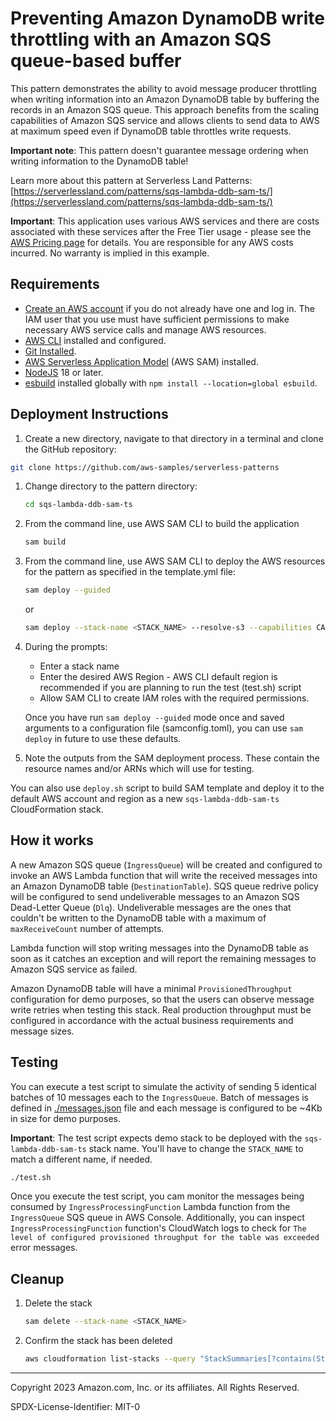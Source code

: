 # Preventing Amazon DynamoDB write throttling with an Amazon SQS queue-based buffer

This pattern demonstrates the ability to avoid message producer throttling when writing information into an Amazon DynamoDB table by buffering the records in an Amazon SQS queue. This approach benefits from the scaling capabilities of Amazon SQS service and allows clients to send data to AWS at maximum speed even if DynamoDB table throttles write requests.

 **Important note**: This pattern doesn't guarantee message ordering when writing information to the DynamoDB table!

Learn more about this pattern at Serverless Land Patterns: [https://serverlessland.com/patterns/sqs-lambda-ddb-sam-ts/](https://serverlessland.com/patterns/sqs-lambda-ddb-sam-ts/)

**Important**: This application uses various AWS services and there are costs associated with these services after the Free Tier usage - please see the [AWS Pricing page](https://aws.amazon.com/pricing/) for details. You are responsible for any AWS costs incurred. No warranty is implied in this example.

## Requirements

* [Create an AWS account](https://portal.aws.amazon.com/gp/aws/developer/registration/index.html) if you do not already have one and log in. The IAM user that you use must have sufficient permissions to make necessary AWS service calls and manage AWS resources.
* [AWS CLI](https://docs.aws.amazon.com/cli/latest/userguide/install-cliv2.html) installed and configured.
* [Git Installed](https://git-scm.com/book/en/v2/Getting-Started-Installing-Git).
* [AWS Serverless Application Model](https://docs.aws.amazon.com/serverless-application-model/latest/developerguide/serverless-sam-cli-install.html) (AWS SAM) installed.
* [NodeJS](https://nodejs.org/en) 18 or later.
* [esbuild](https://esbuild.github.io/) installed globally with `npm install --location=global esbuild`.

## Deployment Instructions

1. Create a new directory, navigate to that directory in a terminal and clone the GitHub repository:

``` sh
git clone https://github.com/aws-samples/serverless-patterns
```

1. Change directory to the pattern directory:

    ``` sh
    cd sqs-lambda-ddb-sam-ts
    ```

1. From the command line, use AWS SAM CLI to build the application

    ``` sh
    sam build
    ```

1. From the command line, use AWS SAM CLI to deploy the AWS resources for the pattern as specified in the template.yml file:

    ``` sh
    sam deploy --guided
    ```

    or

    ```sh
    sam deploy --stack-name <STACK_NAME> --resolve-s3 --capabilities CAPABILITY_IAM --no-fail-on-empty-changeset
    ```

1. During the prompts:
    * Enter a stack name
    * Enter the desired AWS Region - AWS CLI default region is recommended if you are planning to run the test (test.sh) script
    * Allow SAM CLI to create IAM roles with the required permissions.

    Once you have run `sam deploy --guided` mode once and saved arguments to a configuration file (samconfig.toml), you can use `sam deploy` in future to use these defaults.

1. Note the outputs from the SAM deployment process. These contain the resource names and/or ARNs which will use for testing.

You can also use `deploy.sh` script to build SAM template and deploy it to the default AWS account and region as a new `sqs-lambda-ddb-sam-ts` CloudFormation stack.

## How it works

A new Amazon SQS queue (`IngressQueue`) will be created and configured to invoke an AWS Lambda function that will write the received messages into an Amazon DynamoDB table (`DestinationTable`). SQS queue redrive policy will be configured to send undeliverable messages to an Amazon SQS Dead-Letter Queue (`Dlq`). Undeliverable messages are the ones that couldn't be written to the DynamoDB table with a maximum of `maxReceiveCount` number of attempts.

Lambda function will stop writing messages into the DynamoDB table as soon as it catches an exception and will report the remaining messages to Amazon SQS service as failed.

Amazon DynamoDB table will have a minimal `ProvisionedThroughput` configuration for demo purposes, so that the users can observe message write retries when testing this stack. Real production throughput must be configured in accordance with the actual business requirements and message sizes.

## Testing

You can execute a test script to simulate the activity of sending 5 identical batches of 10 messages each to the `IngressQueue`. Batch of messages is defined in [./messages.json](./messages.json) file and each message is configured to be ~4Kb in size for demo purposes.

**Important**: The test script expects demo stack to be deployed with the `sqs-lambda-ddb-sam-ts` stack name. You'll have to change the `STACK_NAME` to match a different name, if needed.

```sh
./test.sh
```

Once you execute the test script, you cam monitor the messages being consumed by `IngressProcessingFunction` Lambda function from the `IngressQueue` SQS queue in AWS Console. Additionally, you can inspect `IngressProcessingFunction` function's CloudWatch logs to check for `The level of configured provisioned throughput for the table was exceeded` error messages.

## Cleanup

1. Delete the stack

    ```bash
    sam delete --stack-name <STACK_NAME>
    ```

1. Confirm the stack has been deleted

    ```bash
    aws cloudformation list-stacks --query "StackSummaries[?contains(StackName,'<STACK_NAME>')].StackStatus"
    ```

----
Copyright 2023 Amazon.com, Inc. or its affiliates. All Rights Reserved.

SPDX-License-Identifier: MIT-0
